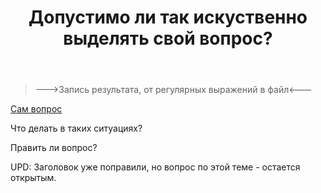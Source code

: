 ﻿---
title: "Допустимо ли так искуственно выделять свой вопрос?"
se.owner.user_id: 203448
se.owner.display_name: "BadCatss"
se.owner.link: "https://ru.meta.stackoverflow.com/users/203448/badcatss"
se.link: "https://ru.meta.stackoverflow.com/questions/10985/%d0%94%d0%be%d0%bf%d1%83%d1%81%d1%82%d0%b8%d0%bc%d0%be-%d0%bb%d0%b8-%d1%82%d0%b0%d0%ba-%d0%b8%d1%81%d0%ba%d1%83%d1%81%d1%82%d0%b2%d0%b5%d0%bd%d0%bd%d0%be-%d0%b2%d1%8b%d0%b4%d0%b5%d0%bb%d1%8f%d1%82%d1%8c-%d1%81%d0%b2%d0%be%d0%b9-%d0%b2%d0%be%d0%bf%d1%80%d0%be%d1%81"
se.question_id: 10985
se.post_type: question
---
<blockquote>
<p>---&gt;Запись результата, от регулярных выражений в файл&lt;---</p>
</blockquote>
<p><a href="https://ru.stackoverflow.com/questions/1197969/%D0%97%D0%B0%D0%BF%D0%B8%D1%81%D1%8C-%D1%80%D0%B5%D0%B7%D1%83%D0%BB%D1%8C%D1%82%D0%B0%D1%82%D0%B0-%D0%BE%D1%82-%D1%80%D0%B5%D0%B3%D1%83%D0%BB%D1%8F%D1%80%D0%BD%D1%8B%D1%85-%D0%B2%D1%8B%D1%80%D0%B0%D0%B6%D0%B5%D0%BD%D0%B8%D0%B9-%D0%B2-%D1%84%D0%B0%D0%B9%D0%BB">Сам вопрос</a></p>
<p>Что делать в таких ситуациях?</p>
<p>Править ли вопрос?</p>
<p>UPD: Заголовок уже поправили, но вопрос по этой теме - остается открытым.</p>
